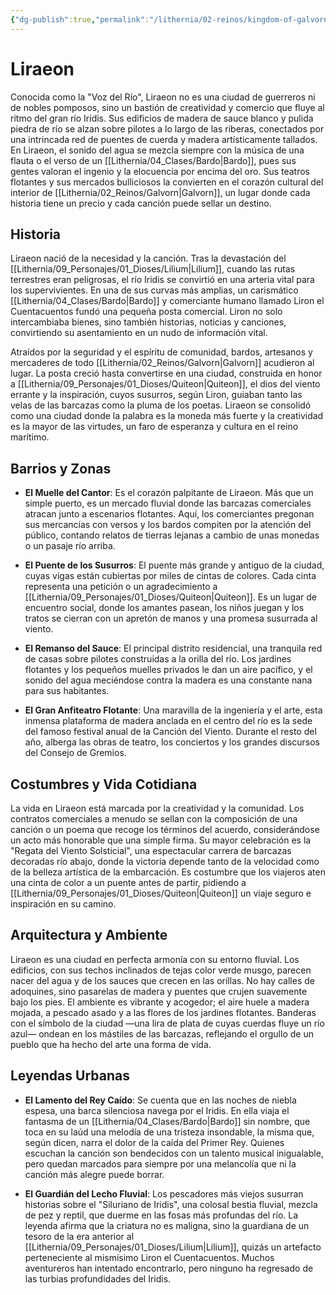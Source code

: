 ```yaml
---
{"dg-publish":true,"permalink":"/lithernia/02-reinos/kingdom-of-galvorn/liraeon/","title":"Liraeon","tags":["lithernia","ciudad","Galvorn"]}
---
```


# Liraeon

Conocida como la "Voz del Río", Liraeon no es una ciudad de guerreros ni de nobles pomposos, sino un bastión de creatividad y comercio que fluye al ritmo del gran río Iridis. Sus edificios de madera de sauce blanco y pulida piedra de río se alzan sobre pilotes a lo largo de las riberas, conectados por una intrincada red de puentes de cuerda y madera artísticamente tallados. En Liraeon, el sonido del agua se mezcla siempre con la música de una flauta o el verso de un [[Lithernia/04_Clases/Bardo\|Bardo]], pues sus gentes valoran el ingenio y la elocuencia por encima del oro. Sus teatros flotantes y sus mercados bulliciosos la convierten en el corazón cultural del interior de [[Lithernia/02_Reinos/Galvorn\|Galvorn]], un lugar donde cada historia tiene un precio y cada canción puede sellar un destino.

## Historia

Liraeon nació de la necesidad y la canción. Tras la devastación del [[Lithernia/09_Personajes/01_Dioses/Lilium\|Lilium]], cuando las rutas terrestres eran peligrosas, el río Iridis se convirtió en una arteria vital para los supervivientes. En una de sus curvas más amplias, un carismático [[Lithernia/04_Clases/Bardo\|Bardo]] y comerciante humano llamado Liron el Cuentacuentos fundó una pequeña posta comercial. Liron no solo intercambiaba bienes, sino también historias, noticias y canciones, convirtiendo su asentamiento en un nudo de información vital.

Atraídos por la seguridad y el espíritu de comunidad, bardos, artesanos y mercaderes de todo [[Lithernia/02_Reinos/Galvorn\|Galvorn]] acudieron al lugar. La posta creció hasta convertirse en una ciudad, construida en honor a [[Lithernia/09_Personajes/01_Dioses/Quiteon\|Quiteon]], el dios del viento errante y la inspiración, cuyos susurros, según Liron, guiaban tanto las velas de las barcazas como la pluma de los poetas. Liraeon se consolidó como una ciudad donde la palabra es la moneda más fuerte y la creatividad es la mayor de las virtudes, un faro de esperanza y cultura en el reino marítimo.

## Barrios y Zonas

- **El Muelle del Cantor**: Es el corazón palpitante de Liraeon. Más que un simple puerto, es un mercado fluvial donde las barcazas comerciales atracan junto a escenarios flotantes. Aquí, los comerciantes pregonan sus mercancías con versos y los bardos compiten por la atención del público, contando relatos de tierras lejanas a cambio de unas monedas o un pasaje río arriba.

- **El Puente de los Susurros**: El puente más grande y antiguo de la ciudad, cuyas vigas están cubiertas por miles de cintas de colores. Cada cinta representa una petición o un agradecimiento a [[Lithernia/09_Personajes/01_Dioses/Quiteon\|Quiteon]]. Es un lugar de encuentro social, donde los amantes pasean, los niños juegan y los tratos se cierran con un apretón de manos y una promesa susurrada al viento.

- **El Remanso del Sauce**: El principal distrito residencial, una tranquila red de casas sobre pilotes construidas a la orilla del río. Los jardines flotantes y los pequeños muelles privados le dan un aire pacífico, y el sonido del agua meciéndose contra la madera es una constante nana para sus habitantes.

- **El Gran Anfiteatro Flotante**: Una maravilla de la ingeniería y el arte, esta inmensa plataforma de madera anclada en el centro del río es la sede del famoso festival anual de la Canción del Viento. Durante el resto del año, alberga las obras de teatro, los conciertos y los grandes discursos del Consejo de Gremios.

## Costumbres y Vida Cotidiana

La vida en Liraeon está marcada por la creatividad y la comunidad. Los contratos comerciales a menudo se sellan con la composición de una canción o un poema que recoge los términos del acuerdo, considerándose un acto más honorable que una simple firma. Su mayor celebración es la "Regata del Viento Solsticial", una espectacular carrera de barcazas decoradas río abajo, donde la victoria depende tanto de la velocidad como de la belleza artística de la embarcación. Es costumbre que los viajeros aten una cinta de color a un puente antes de partir, pidiendo a [[Lithernia/09_Personajes/01_Dioses/Quiteon\|Quiteon]] un viaje seguro e inspiración en su camino.

## Arquitectura y Ambiente

Liraeon es una ciudad en perfecta armonía con su entorno fluvial. Los edificios, con sus techos inclinados de tejas color verde musgo, parecen nacer del agua y de los sauces que crecen en las orillas. No hay calles de adoquines, sino pasarelas de madera y puentes que crujen suavemente bajo los pies. El ambiente es vibrante y acogedor; el aire huele a madera mojada, a pescado asado y a las flores de los jardines flotantes. Banderas con el símbolo de la ciudad —una lira de plata de cuyas cuerdas fluye un río azul— ondean en los mástiles de las barcazas, reflejando el orgullo de un pueblo que ha hecho del arte una forma de vida.

## Leyendas Urbanas

- **El Lamento del Rey Caído**: Se cuenta que en las noches de niebla espesa, una barca silenciosa navega por el Iridis. En ella viaja el fantasma de un [[Lithernia/04_Clases/Bardo\|Bardo]] sin nombre, que toca en su laúd una melodía de una tristeza insondable, la misma que, según dicen, narra el dolor de la caída del Primer Rey. Quienes escuchan la canción son bendecidos con un talento musical inigualable, pero quedan marcados para siempre por una melancolía que ni la canción más alegre puede borrar.

- **El Guardián del Lecho Fluvial**: Los pescadores más viejos susurran historias sobre el "Siluriano de Iridis", una colosal bestia fluvial, mezcla de pez y reptil, que duerme en las fosas más profundas del río. La leyenda afirma que la criatura no es maligna, sino la guardiana de un tesoro de la era anterior al [[Lithernia/09_Personajes/01_Dioses/Lilium\|Lilium]], quizás un artefacto perteneciente al mismísimo Liron el Cuentacuentos. Muchos aventureros han intentado encontrarlo, pero ninguno ha regresado de las turbias profundidades del Iridis.